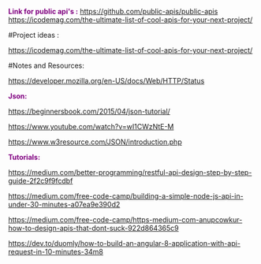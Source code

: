 <font color=#800080>**Link for public api's :**</font>
 https://github.com/public-apis/public-apis
 https://icodemag.com/the-ultimate-list-of-cool-apis-for-your-next-project/

 #Project ideas :

https://icodemag.com/the-ultimate-list-of-cool-apis-for-your-next-project/


#Notes and Resources:

https://developer.mozilla.org/en-US/docs/Web/HTTP/Status

<font color=#800080>**Json:**</font>

https://beginnersbook.com/2015/04/json-tutorial/

https://www.youtube.com/watch?v=wI1CWzNtE-M

https://www.w3resource.com/JSON/introduction.php

<font color=#800080>**Tutorials:**</font>

https://medium.com/better-programming/restful-api-design-step-by-step-guide-2f2c9f9fcdbf

https://medium.com/free-code-camp/building-a-simple-node-js-api-in-under-30-minutes-a07ea9e390d2

https://medium.com/free-code-camp/https-medium-com-anupcowkur-how-to-design-apis-that-dont-suck-922d864365c9

https://dev.to/duomly/how-to-build-an-angular-8-application-with-api-request-in-10-minutes-34m8